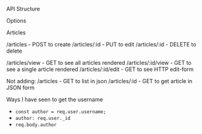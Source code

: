 API Structure

Options

Articles

/articles - POST to create
/articles/:id - PUT to edit
/articles/:id - DELETE to delete


/articles/view - GET to see all articles rendered
/articles/:id/view - GET to see a single article rendered
/articles/:id/edit - GET to see HTTP edit-form


Not adding: 
/articles - GET to list in json
/articles/:id - GET to get article in JSON form

Ways I have seen to get the username
- `const author = req.user.username;`
- `author: req.user._id` 
- `req.body.author`